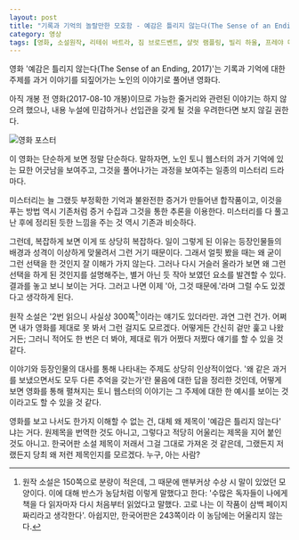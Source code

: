 ```yaml
---
layout: post
title: "기록과 기억의 놀랄만한 모호함 - 예감은 틀리지 않는다(The Sense of an Ending, 2017)"
category: 영상
tags: [영화, 소설원작, 리테쉬 바트라, 짐 브로드벤트, 샬럿 램플링, 빌리 하울, 프레야 메이버, 해리엇 월터, 미셸 도커리, 에밀리 모티머, 조 앨윈]
---
```


영화 '예감은 틀리지 않는다(The Sense of an Ending, 2017)'는
기록과 기억에 대한 주제를
과거 이야기를 되짚어가는 노인의 이야기로 풀어낸 영화다.

<div class="im im-warning">
아직 개봉 전 영화(2017-08-10 개봉)이므로 가능한 줄거리와 관련된 이야기는 하지 않으려 했으나,
내용 누설에 민감하거나 선입관을 갖게 될 것을 우려한다면 보지 않길 권한다.
</div>

![영화 포스터](https://lh3.googleusercontent.com/-90oceiWc81w/WYsUXo0MIsI/AAAAAAAAWNI/6DK2OnO96csj9CBkox_m78rWNimqt8DdwCE0YBhgL/s480/the-sense-of-an-ending-2017-movie.jpg)

이 영화는 단순하게 보면 정말 단순하다.
말하자면, 노인 토니 웹스터의 과거 기억에 있는 묘한 어긋남을 보여주고,
그것을 풀어나가는 과정을 보여주는 일종의 미스터리 드라마다.

미스터리는 늘 그랬듯 부정확한 기억과 불완전한 증거가 만들어낸 합작품이고,
이것을 푸는 방법 역시 기존처럼 증거 수집과 그것을 통한 추론을 이용한다.
미스터리를 다 풀고 난 후에 정리된 듯한 느낌을 주는 것 역시 기존과 비슷하다.

그런데, 복잡하게 보면 이게 또 상당히 복잡하다.
일이 그렇게 된 이유는 등장인물들의 배경과 성격이 이상하게 맞물려서 그런 거기 때문이다.
그래서 얼핏 봤을 때는 왜 굳이 그런 선택을 한 것인지 잘 이해가 가지 않는다.
그러나 다시 거슬러 올라가 보면 왜 그런 선택을 하게 된 것인지를 설명해주는,
별거 아닌 듯 작아 보였던 요소를 발견할 수 있다.
결과를 놓고 보니 보이는 거다.
그러고 나면 이제 '아, 그것 때문에.'라며 그럴 수도 있겠다고 생각하게 된다.

원작 소설은 '2번 읽으니 사실상 300쪽[^1]'이라는 얘기도 있더라만.
과연 그런 건가.
어쩌면 내가 영화를 제대로 못 봐서 그런 걸지도 모르겠다.
어떻게든 간신히 겉만 훑고 나왔거든;
그러니 적어도 한 번은 더 봐야, 제대로 뭐가 어쩠다 저쩠다 얘기를 할 수 있을 것 같다.

[^1]: 원작 소설은 150쪽으로 분량이 적은데, 그 때문에 맨부커상 수상 시 말이 있었던 모양이다. 이에 대해 반스가 농담처럼 이렇게 말했다고 한다: '수많은 독자들이 나에게 책을 다 읽자마자 다시 처음부터 읽었다고 말했다. 고로 나는 이 작품이 삼백 페이지짜리라고 생각한다'. 아쉽지만, 한국어판은 243쪽이라 이 농담에는 어울리지 않는다.

이야기와 등장인물의 대사를 통해 나타내는 주제도 상당히 인상적이었다.
'왜 같은 과거를 보냈으면서도 모두 다른 추억을 갖는가'란 물음에 대한 답을 정리한 것인데,
어떻게 보면 영화를 통해 펼쳐지는 토니 웹스터의 이야기는
그 주제에 대한 한 예시를 보이는 것이라고도 할 수 있을 것 같다.

영화를 보고 나서도 한가지 이해할 수 없는 건,
대체 왜 제목이 '예감은 틀리지 않는다' 냐는 거다.
원제목을 번역한 것도 아니고, 그렇다고 적당히 어울리는 제목을 지어 붙인 것도 아니고.
한국어판 소설 제목이 저래서 그걸 그대로 가져온 것 같은데,
그랬든지 저랬든지 당최 왜 저런 제목인지를 모르겠다.
누구, 아는 사람?

